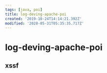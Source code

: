 ```yaml
---
tags: [java, poi]
title: log-deving-apache-poi
created: '2019-10-24T14:14:21.392Z'
modified: '2020-05-31T05:35:35.717Z'
---
```


# log-deving-apache-poi

## xssf
